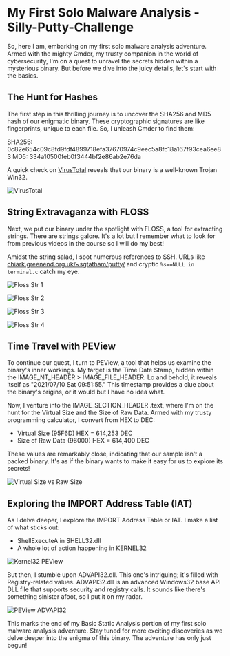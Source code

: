 # My First Solo Malware Analysis - Silly-Putty-Challenge

So, here I am, embarking on my first solo malware analysis adventure. Armed with the mighty Cmder, my trusty companion in the world of cybersecurity, I'm on a quest to unravel the secrets hidden within a mysterious binary. But before we dive into the juicy details, let's start with the basics.

## The Hunt for Hashes

The first step in this thrilling journey is to uncover the SHA256 and MD5 hash of our enigmatic binary. These cryptographic signatures are like fingerprints, unique to each file. So, I unleash Cmder to find them:

SHA256: 0c82e654c09c8fd9fdf4899718efa37670974c9eec5a8fc18a167f93cea6ee83
MD5: 334a10500feb0f3444bf2e86ab2e76da

A quick check on [VirusTotal](https://www.virustotal.com/) reveals that our binary is a well-known Trojan Win32.

![VirusTotal](https://github.com/CertainRisk/Silly-Putty-Challenge/assets/141761181/4a9f751d-26f7-4293-b42d-9643239a6fb8)


## String Extravaganza with FLOSS

Next, we put our binary under the spotlight with FLOSS, a tool for extracting strings. There are strings galore. It's a lot but I remember what to look for from previous videos in the course so I will do my best!

Amidst the string salad, I spot numerous references to SSH. URLs like [chiark.greenend.org.uk/~sgtatham/putty/](https://chiark.greenend.org.uk/~sgtatham/putty/) and cryptic `%s==NULL in terminal.c` catch my eye. 

![Floss Str 1](https://github.com/CertainRisk/Silly-Putty-Challenge/assets/141761181/569002dd-fceb-41c1-af61-507d20c8bede)

![Floss Str 2](https://github.com/CertainRisk/Silly-Putty-Challenge/assets/141761181/3c8cf420-09ef-4417-994c-6f4d63336ec5)

![Floss Str 3](https://github.com/CertainRisk/Silly-Putty-Challenge/assets/141761181/35bbb90c-52c9-4d7c-bb55-a642a6ab83a6)

![Floss Str 4](https://github.com/CertainRisk/Silly-Putty-Challenge/assets/141761181/a56a6332-3869-4a53-a645-47a534bf1106)

## Time Travel with PEView

To continue our quest, I turn to PEView, a tool that helps us examine the binary's inner workings. My target is the Time Date Stamp, hidden within the IMAGE_NT_HEADER > IMAGE_FILE_HEADER. Lo and behold, it reveals itself as "2021/07/10 Sat 09:51:55." This timestamp provides a clue about the binary's origins, or it would but I have no idea what.

Now, I venture into the IMAGE_SECTION_HEADER .text, where I'm on the hunt for the Virtual Size and the Size of Raw Data. Armed with my trusty programming calculator, I convert from HEX to DEC:

- Virtual Size (95F6D) HEX = 614,253 DEC
- Size of Raw Data (96000) HEX = 614,400 DEC

These values are remarkably close, indicating that our sample isn't a packed binary. It's as if the binary wants to make it easy for us to explore its secrets!

![Virtual Size vs Raw Size](https://github.com/CertainRisk/Silly-Putty-Challenge/assets/141761181/ed148eb8-c7e4-46fa-bba8-e06a7cb6a2a8)


## Exploring the IMPORT Address Table (IAT)

As I delve deeper, I explore the IMPORT Address Table or IAT. I make a list of what sticks out:

- ShellExecuteA in SHELL32.dll
- A whole lot of action happening in KERNEL32

![Kernel32 PEView](https://github.com/CertainRisk/Silly-Putty-Challenge/assets/141761181/aad373c5-d5d4-4736-bcb1-7523a5bf9b84)

But then, I stumble upon ADVAPI32.dll. This one's intriguing; it's filled with Registry-related values. ADVAPI32.dll is an advanced Windows32 base API DLL file that supports security and registry calls. It sounds like there's something sinister afoot, so I put it on my radar.

![PEView ADVAPI32](https://github.com/CertainRisk/Silly-Putty-Challenge/assets/141761181/1ff91481-8ae1-42ee-8f29-bf3f287fd94d)

This marks the end of my Basic Static Analysis portion of my first solo malware analysis adventure. Stay tuned for more exciting discoveries as we delve deeper into the enigma of this binary. The adventure has only just begun!
